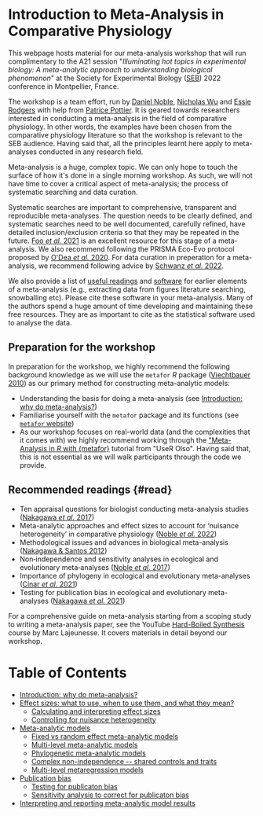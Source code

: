 # Introduction to Meta-Analysis in Comparative Physiology

This webpage hosts material for our meta-analysis workshop that will run complimentary to the A21 session "*Illuminating hot topics in experimental biology: A meta-analytic approach to understanding biological phenomenon*" at the Society for Experimental Biology ([SEB](https://www.sebiology.org/events/seb-annual-conference-2022.html)) 2022 conference in Montpellier, France. 

The workshop is a team effort, run by [Daniel Noble](https://www.nobledan.com), [Nicholas Wu](https://wunicholas.wixsite.com/home) and [Essie Rodgers](http://www.rodgerslab.com/the-team.html) with help from [Patrice Pottier](http://uat.bees.unsw.edu.au/our-people/patrice-pottier). It is geared towards researchers interested in conducting a meta-analysis in the field of comparative physiology. In other words, the examples have been chosen from the comparative physiology literature so that the workshop is relevant to the SEB audience. Having said that, all the principles learnt here apply to meta-analyses conducted in any research field.

Meta-analysis is a huge, complex topic. We can only hope to touch the surface of how it's done in a single morning workshop. As such, we will not have time to cover a critical aspect of meta-analysis; the process of systematic searching and data curation. 

Systematic searches are important to comprehensive, transparent and reproducible meta-analyses. The question needs to be clearly defined, and systematic searches need to be well documented, carefully refined, have detailed inclusion/exclusion criteria so that they may be repeated in the future. [Foo *et al.* 2021](https://besjournals.onlinelibrary.wiley.com/doi/abs/10.1111/2041-210X.13654) is an excellent resource for this stage of a meta-analysis. We also recommend following the PRISMA Eco-Evo protocol proposed by [O'Dea *et al.* 2020](https://onlinelibrary.wiley.com/doi/abs/10.1111/brv.12721). For data curation in preperation for a meta-analysis, we recommend following advice by [Schwanz *et al.* 2022](https://journals.biologists.com/jeb/article/225/Suppl_1/jeb243295/274297/Best-practices-for-building-and-curating-databases).

We also provide a list of [useful readings](#read) and [software](https://daniel1noble.github.io/meta-workshop/software) for earlier elements of a meta-analysis (e.g., extracting data from figures literature searching, snowballing etc). Please cite these software in your meta-analysis. Many of the authors spend a huge amount of time developing and maintaining these free resources. They are as important to cite as the statistical software used to analyse the data. 

## **Preparation for the workshop**

In preparation for the workshop, we highly recommend the following background knowledge as we will use the `metafor` *R* package ([Viechtbauer 2010](https://www.jstatsoft.org/article/view/v036i03)) as our primary method for constructing meta-analytic models:

* Understanding the basis for doing a meta-analysis (see [Introduction: why do meta-analysis?](https://daniel1noble.github.io/meta-workshop/introduction-to-meta))
* Familiarise yourself with the `metafor` package and its functions (see [`metafor` website](https://wviechtb.github.io/metafor/))
* As our workshop focuses on real-world data (and the complexities that it comes with) we highly recommend working through the ["Meta-Analysis in *R* with {metafor}](https://www.youtube.com/watch?v=IkduL5iRdqo&t=1602s&ab_channel=UseROslo) tutorial from "UseR Olso". Having said that, this is not essential as we will walk participants through the code we provide. 

## **Recommended readings** {#read}

* Ten appraisal questions for biologist conducting meta-analysis studies ([Nakagawa *et al.* 2017](https://bmcbiol.biomedcentral.com/articles/10.1186/s12915-017-0357-7))
* Meta-analytic approaches and effect sizes to account for ‘nuisance heterogeneity’ in comparative physiology ([Noble *et al.* 2022](https://journals.biologists.com/jeb/article/225/Suppl_1/jeb243225/274278/Meta-analytic-approaches-and-effect-sizes-to))
* Methodological issues and advances in biological meta-analysis ([Nakagawa & Santos 2012](https://link.springer.com/article/10.1007/s10682-012-9555-5))
* Non‐independence and sensitivity analyses in ecological and evolutionary meta‐analyses ([Noble *et al.* 2017](https://onlinelibrary.wiley.com/doi/abs/10.1111/mec.14031))
* Importance of phylogeny in ecological and evolutionary meta-analyses ([Cinar *et al.* 2021](https://besjournals.onlinelibrary.wiley.com/doi/full/10.1111/2041-210X.13760))
* Testing for publication bias in ecological and evolutionary meta-analyses ([Nakagawa *et al.* 2021](https://besjournals.onlinelibrary.wiley.com/doi/full/10.1111/2041-210X.13724))

For a comprehensive guide on meta-analysis starting from a scoping study to writing a meta-analysis paper, see the YouTube [Hard-Boiled Synthesis](https://www.youtube.com/c/LajeunesseLab/featured) course by Marc Lajeunesse. It covers materials in detail beyond our workshop.

# **Table of Contents**

* [Introduction: why do meta-analysis?](https://daniel1noble.github.io/meta-workshop/introduction-to-meta)
* [Effect sizes: what to use, when to use them, and what they mean?]()
    + [Calculating and interpreting effect sizes](https://daniel1noble.github.io/meta-workshop/effect-size)
    + [Controlling for nuisance heterogeneity](https://daniel1noble.github.io/meta-workshop/nuis-het)
    <!-- + [Effect size assumptions and checking their suitability](https://daniel1noble.github.io/meta-workshop/effect-assume)-->
* [Meta-analytic models]()
    + [Fixed vs random effect meta-analytic models](https://daniel1noble.github.io/meta-workshop/fixed-vs-random)
    + [Multi-level meta-analytic models](https://daniel1noble.github.io/meta-workshop/multi-level)
    + [Phylogenetic meta-analytic models](https://daniel1noble.github.io/meta-workshop/phylo)
    + [Complex non-independence -- shared controls and traits](https://daniel1noble.github.io/meta-workshop/complex-nonind)
    + [Multi-level metaregression models](https://daniel1noble.github.io/meta-workshop/metaregression)
* [Publication bias]()
    + [Testing for publicaton bias]()
    + [Sensitivity analysis to correct for publicaton bias]()
* [Interpreting and reporting meta-analytic model results]()
    <!--+ [Interpreting mean estimates on different scales]()-->
    <!--+ [Reporting heterogeneity -- a critical aspect of meta-analysis]()-->
  
